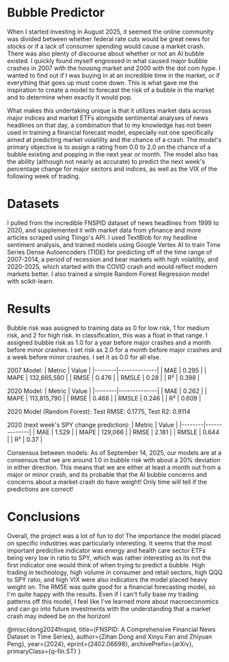 # Bubble Predictor
When I started investing in August 2025, it seemed the online community was divided between whether federal rate cuts would be great news for stocks or if a lack of consumer spending would cause a market crash. There was also plenty of discourse about whether or not an AI bubble existed. 
I quickly found myself engrossed in what caused major bubble crashes in 2007 with the housing market and 2000 with the dot com hype. I wanted to find out if I was buying in at an incredible time in the market, or if everything that goes up must come down. This is what gave me the inspiration to create a model to forecast the risk of a bubble in the market and to determine when exactly it would pop.

What makes this undertaking unique is that it utilizes market data across major indices and market ETFs alongside sentimental analyses of news headlines on that day, a combination that to my knowledge has not been used in training a financial forecast model, especially not one specifically aimed at predicting market volatility and the chance of a crash. The model's primary objective is to assign a rating from 0.0 to 2.0 on the chance of a bubble existing and popping in the next year or month. The model also has the ability (although not nearly as accurate) to predict the next week's percentage change for major sectors and indices, as well as the VIX of the following week of trading.

# Datasets
I pulled from the incredible FNSPID dataset of news headlines from 1999 to 2020, and supplemented it with market data from yfinance and more articles scraped using Tiingo's API. I used TextBlob for my headline sentiment analysis, and trained models using Google Vertex AI to train Time Series Dense Autoencoders (TIDE) for predicting off of the time range of 2007-2014, a period of recession and bear markets with high volatility, and 2020-2025, which started with the COVID crash and would reflect modern markets better. I also trained a simple Random Forest Regression model with scikit-learn. 

# Results
Bubble risk was assigned to training data as 0 for low risk, 1 for medium risk, and 2 for high risk. In classification, this was a float in that range. I assigned bubble risk as 1.0 for a year before major crashes and a month before minor crashes. I set risk as 2.0 for a month before major crashes and a week before minor crashes. I set it as 0.0 for all else.

2007 Model:
| Metric | Value        |
|--------|--------------|
| MAE    | 0.295        |
| MAPE   | 132,665,580  |
| RMSE   | 0.476        |
| RMSLE  | 0.28         |
| R²     | 0.398        |

2020 Model:
| Metric | Value        |
|--------|--------------|
| MAE    | 0.262        |
| MAPE   | 113,815,790  |
| RMSE   | 0.468        |
| RMSLE  | 0.246        |
| R²     | 0.609        |

2020 Model (Random Forest):
Test RMSE: 0.1775, Test R2: 0.9114

2020 (next week's SPY change prediction):
| Metric | Value        |
|--------|--------------|
| MAE    | 1.529        |
| MAPE   | 129,066      |
| RMSE   | 2.181        |
| RMSLE  | 0.644        |
| R²     | 0.37         |


Consensus between models: 
As of September 14, 2025, our models are at a consensus that we are around 1.0 in bubble risk with about a 20% deviation in either direction. This means that we are either at least a month out from a major or minor crash, and its probable that the AI bubble concerns and concerns about a market crash do have weight! Only time will tell if the predictions are correct!

# Conclusions
Overall, the project was a lot of fun to do! The importance the model placed on specific industries was particularly interesting. It seems that the most important predictive indicator was energy and health care sector ETFs being very low in ratio to SPY, which was rather interesting as its not the first indicator one would think of when trying to predict a bubble. High trading in technology, high volume in consumer and retail sectors, high QQQ to SPY ratio, and high VIX were also indicators the model placed heavy weight on.
The RMSE was quite good for a financial forecasting model, so I'm quite happy with the results. Even if I can't fully base my trading patterns off this model, I feel like I've learned more about macroeconomics and can go into future investments with the understanding that a market crash may indeed be on the horizon!

@misc{dong2024fnspid,
      title={FNSPID: A Comprehensive Financial News Dataset in Time Series}, 
      author={Zihan Dong and Xinyu Fan and Zhiyuan Peng},
      year={2024},
      eprint={2402.06698},
      archivePrefix={arXiv},
      primaryClass={q-fin.ST}
}
